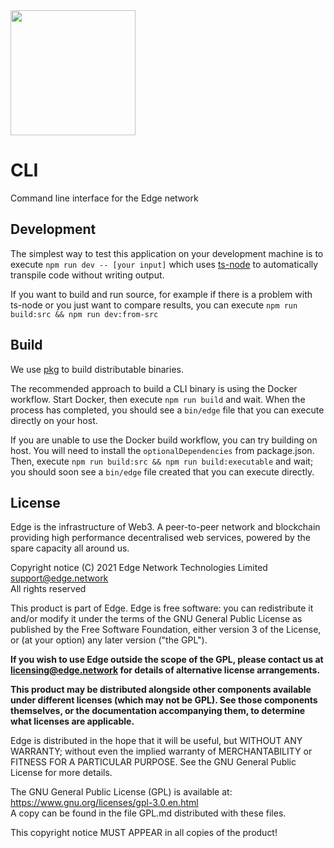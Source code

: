 <img src="https://cdn.edge.network/assets/img/edge-logo-green.svg" width="200">

# CLI

Command line interface for the Edge network

## Development

The simplest way to test this application on your development machine is to execute `npm run dev -- [your input]` which uses [ts-node](https://www.npmjs.com/package/ts-node) to automatically transpile code without writing output.

If you want to build and run source, for example if there is a problem with ts-node or you just want to compare results, you can execute `npm run build:src && npm run dev:from-src`

## Build

We use [pkg](https://www.npmjs.com/package/pkg) to build distributable binaries.

The recommended approach to build a CLI binary is using the Docker workflow. Start Docker, then execute `npm run build` and wait. When the process has completed, you should see a `bin/edge` file that you can execute directly on your host.

If you are unable to use the Docker build workflow, you can try building on host. You will need to install the `optionalDependencies` from package.json. Then, execute `npm run build:src && npm run build:executable` and wait; you should soon see a `bin/edge` file created that you can execute directly.

<!--
### CI Build

This section is TODO
-->

## License

Edge is the infrastructure of Web3. A peer-to-peer network and blockchain providing high performance decentralised web services, powered by the spare capacity all around us.

Copyright notice
(C) 2021 Edge Network Technologies Limited <support@edge.network><br />
All rights reserved

This product is part of Edge.
Edge is free software: you can redistribute it and/or modify it under the terms of the GNU General Public License as published by the Free Software Foundation, either version 3 of the License, or (at your option) any later version ("the GPL").

**If you wish to use Edge outside the scope of the GPL, please contact us at licensing@edge.network for details of alternative license arrangements.**

**This product may be distributed alongside other components available under different licenses (which may not be GPL). See those components themselves, or the documentation accompanying them, to determine what licenses are applicable.**

Edge is distributed in the hope that it will be useful, but WITHOUT ANY WARRANTY; without even the implied warranty of MERCHANTABILITY or FITNESS FOR A PARTICULAR PURPOSE. See the GNU General Public License for more details.

The GNU General Public License (GPL) is available at: https://www.gnu.org/licenses/gpl-3.0.en.html<br />
A copy can be found in the file GPL.md distributed with
these files.

This copyright notice MUST APPEAR in all copies of the product!
